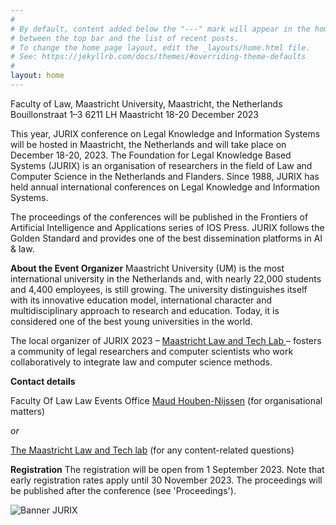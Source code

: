 ```yaml
---
#
# By default, content added below the "---" mark will appear in the home page
# between the top bar and the list of recent posts.
# To change the home page layout, edit the _layouts/home.html file.
# See: https://jekyllrb.com/docs/themes/#overriding-theme-defaults
#
layout: home
---
```


Faculty of Law, Maastricht University, Maastricht, the Netherlands
Bouillonstraat 1–3
6211 LH Maastricht
18-20 December 2023 

This year, JURIX conference on Legal Knowledge and Information Systems will be hosted in Maastricht, the Netherlands and will take place on December 18-20, 2023. The Foundation for Legal Knowledge Based Systems (JURIX) is an organisation of researchers in the field of Law and Computer Science in the Netherlands and Flanders. Since 1988, JURIX has held annual international conferences on Legal Knowledge and Information Systems.

The proceedings of the conferences will be published in the Frontiers of Artificial Intelligence and Applications series of IOS Press. JURIX follows the Golden Standard and provides one of the best dissemination platforms in AI & law. 

**About the Event Organizer**
Maastricht University (UM) is the most international university in the Netherlands and, with nearly 22,000 students and 4,400 employees, is still growing. The university distinguishes itself with its innovative education model, international character and multidisciplinary approach to research and education. Today, it is considered one of the best young universities in the world. 

The local organizer of JURIX 2023 – [Maastricht Law and Tech Lab ](https://www.maastrichtuniversity.nl/about-um/faculties/law/research/law-and-tech-lab)– fosters a community of legal researchers and computer scientists who work collaboratively to integrate law and computer science methods.

**Contact details**

Faculty Of Law
Law Events Office
[Maud Houben-Nijssen](mailto:maud.houben-nijssen@maastrichtuniversity.nl) (for organisational matters)

*or*

[The Maastricht Law and Tech lab](mailto:law-techlab@maastrichtuniversity.nl) (for any content-related questions)

**Registration**
The registration will be open from 1 September 2023. Note that early registration rates apply until 30 November 2023. The proceedings will be published after the conference (see 'Proceedings'). 

![Banner JURIX](https://www.maastrichtuniversity.nl/sites/default/files/2023-07/Banner%20JURIX.png)